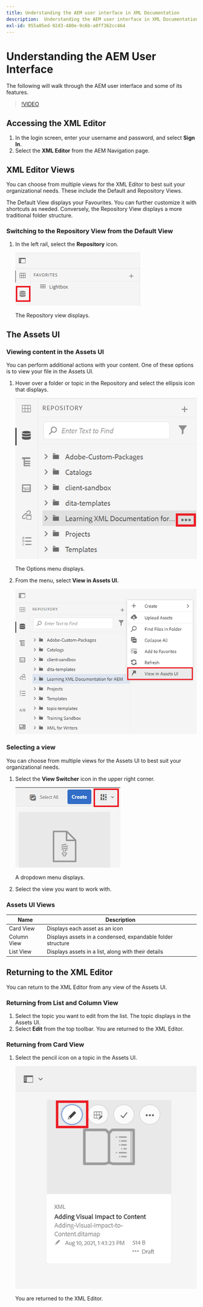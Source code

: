 ```yaml
---
title: Understanding the AEM user interface in XML Documentation
description:  Understanding the AEM user interface in XML Documentation for Adobe Experience Manager
exl-id: 955a05ed-92d3-480e-9c6b-a0ff362cc464
---
```

# Understanding the AEM User Interface

The following will walk through the AEM user interface and some of its features.

>[!VIDEO](https://video.tv.adobe.com/v/336659?quality=12&learn=on)

## Accessing the XML Editor

1. In the login screen, enter your username and password, and select **Sign In**.
2. Select the **XML Editor** from the AEM Navigation page.

## XML Editor Views

You can choose from multiple views for the XML Editor to best suit your organizational needs. These include the Default and Repository Views.

The Default View displays your Favourites. You can further customize it with shortcuts as needed. Conversely, the Repository View displays a more traditional folder structure.

### Switching to the Repository View from the Default View

1. In the left rail, select the **Repository** icon.
   
   ![Repository icon](images/common/repository-icon.png)
   
   The Repository view displays.

## The Assets UI

### Viewing content in the Assets UI

You can perform additional actions with your content. One of these options is to view your file in the Assets UI.

1. Hover over a folder or topic in the Repository and select the ellipsis icon that displays.

   ![Ellipsis icon](images/lesson-2/options-menu-with-markings.png)

   The Options menu displays.

1. From the menu, select **View in Assets UI.**

   ![View in Assets UI](images/lesson-2/assets-ui.png)


### Selecting a view

You can choose from multiple views for the Assets UI to best suit your organizational needs.

1. Select the **View Switcher** icon in the upper right corner.

   ![View switcher icon](images/lesson-2/view-switcher.png)

    A dropdown menu displays.

1. Select the view you want to work with.

### Assets UI Views

| Name | Description |
| --- | --- |
| Card View | Displays each asset as an icon |
| Column View | Displays assets in a condensed, expandable folder structure |
| List View | Displays assets in a list, along with their details |

## Returning to the XML Editor

You can return to the XML Editor from any view of the Assets UI.

### Returning from List and Column View

1. Select the topic you want to edit from the list.
 The topic displays in the Assets UI.
2. Select **Edit** from the top toolbar.
 You are returned to the XML Editor.

### Returning from Card View

1. Select the pencil icon on a topic in the Assets UI.

   ![Pencil icon](images/lesson-2/return-card-view.png)

    You are returned to the XML Editor.
